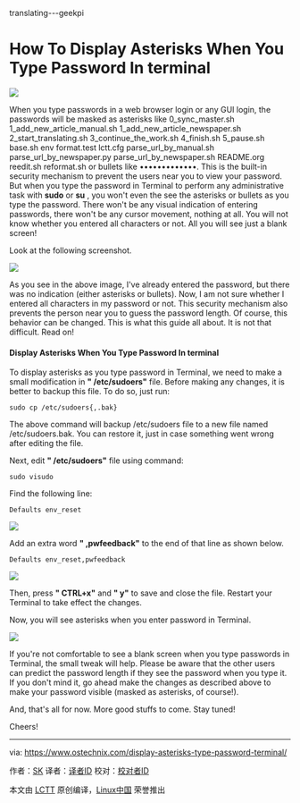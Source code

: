 translating---geekpi

How To Display Asterisks When You Type Password In terminal
======

![](https://www.ostechnix.com/wp-content/uploads/2018/01/Display-Asterisks-When-You-Type-Password-In-terminal-1-720x340.png)

When you type passwords in a web browser login or any GUI login, the passwords will be masked as asterisks like 0_sync_master.sh 1_add_new_article_manual.sh 1_add_new_article_newspaper.sh 2_start_translating.sh 3_continue_the_work.sh 4_finish.sh 5_pause.sh base.sh env format.test lctt.cfg parse_url_by_manual.sh parse_url_by_newspaper.py parse_url_by_newspaper.sh README.org reedit.sh reformat.sh or bullets like •••••••••••••. This is the built-in security mechanism to prevent the users near you to view your password. But when you type the password in Terminal to perform any administrative task with **sudo** or **su** , you won't even the see the asterisks or bullets as you type the password. There won't be any visual indication of entering passwords, there won't be any cursor movement, nothing at all. You will not know whether you entered all characters or not. All you will see just a blank screen!

Look at the following screenshot.

![][2]

As you see in the above image, I've already entered the password, but there was no indication (either asterisks or bullets). Now, I am not sure whether I entered all characters in my password or not. This security mechanism also prevents the person near you to guess the password length. Of course, this behavior can be changed. This is what this guide all about. It is not that difficult. Read on!

#### Display Asterisks When You Type Password In terminal

To display asterisks as you type password in Terminal, we need to make a small modification in **" /etc/sudoers"** file. Before making any changes, it is better to backup this file. To do so, just run:
```
sudo cp /etc/sudoers{,.bak}
```

The above command will backup /etc/sudoers file to a new file named /etc/sudoers.bak. You can restore it, just in case something went wrong after editing the file.

Next, edit **" /etc/sudoers"** file using command:
```
sudo visudo
```

Find the following line:
```
Defaults env_reset
```

![][3]

Add an extra word **" ,pwfeedback"** to the end of that line as shown below.
```
Defaults env_reset,pwfeedback
```

![][4]

Then, press **" CTRL+x"** and **" y"** to save and close the file. Restart your Terminal to take effect the changes.

Now, you will see asterisks when you enter password in Terminal.

![][5]

If you're not comfortable to see a blank screen when you type passwords in Terminal, the small tweak will help. Please be aware that the other users can predict the password length if they see the password when you type it. If you don't mind it, go ahead make the changes as described above to make your password visible (masked as asterisks, of course!).

And, that's all for now. More good stuffs to come. Stay tuned!

Cheers!



--------------------------------------------------------------------------------

via: https://www.ostechnix.com/display-asterisks-type-password-terminal/

作者：[SK][a]
译者：[译者ID](https://github.com/译者ID)
校对：[校对者ID](https://github.com/校对者ID)

本文由 [LCTT](https://github.com/LCTT/TranslateProject) 原创编译，[Linux中国](https://linux.cn/) 荣誉推出

[a]:https://www.ostechnix.com/author/sk/
[2]:http://www.ostechnix.com/wp-content/uploads/2018/01/password-1.png ()
[3]:http://www.ostechnix.com/wp-content/uploads/2018/01/visudo-1.png ()
[4]:http://www.ostechnix.com/wp-content/uploads/2018/01/visudo-1-1.png ()
[5]:http://www.ostechnix.com/wp-content/uploads/2018/01/visudo-2.png ()
